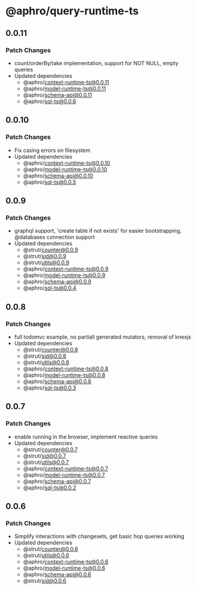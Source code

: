 # @aphro/query-runtime-ts

## 0.0.11

### Patch Changes

- count/orderBy/take implementation, support for NOT NULL, empty queries
- Updated dependencies
  - @aphro/context-runtime-ts@0.0.11
  - @aphro/model-runtime-ts@0.0.11
  - @aphro/schema-api@0.0.11
  - @aphro/sql-ts@0.0.6

## 0.0.10

### Patch Changes

- Fix casing errors on filesystem
- Updated dependencies
  - @aphro/context-runtime-ts@0.0.10
  - @aphro/model-runtime-ts@0.0.10
  - @aphro/schema-api@0.0.10
  - @aphro/sql-ts@0.0.5

## 0.0.9

### Patch Changes

- graphql support, 'create table if not exists' for easier bootstrapping, @databases connection support
- Updated dependencies
  - @strut/counter@0.0.9
  - @strut/sid@0.0.9
  - @strut/utils@0.0.9
  - @aphro/context-runtime-ts@0.0.9
  - @aphro/model-runtime-ts@0.0.9
  - @aphro/schema-api@0.0.9
  - @aphro/sql-ts@0.0.4

## 0.0.8

### Patch Changes

- full todomvc example, no partiall generated mutators, removal of knexjs
- Updated dependencies
  - @strut/counter@0.0.8
  - @strut/sid@0.0.8
  - @strut/utils@0.0.8
  - @aphro/context-runtime-ts@0.0.8
  - @aphro/model-runtime-ts@0.0.8
  - @aphro/schema-api@0.0.8
  - @aphro/sql-ts@0.0.3

## 0.0.7

### Patch Changes

- enable running in the browser, implement reactive queries
- Updated dependencies
  - @strut/counter@0.0.7
  - @strut/sid@0.0.7
  - @strut/utils@0.0.7
  - @aphro/context-runtime-ts@0.0.7
  - @aphro/model-runtime-ts@0.0.7
  - @aphro/schema-api@0.0.7
  - @aphro/sql-ts@0.0.2

## 0.0.6

### Patch Changes

- Simplify interactions with changesets, get basic hop queries working
- Updated dependencies
  - @strut/counter@0.0.6
  - @strut/utils@0.0.6
  - @aphro/context-runtime-ts@0.0.6
  - @aphro/model-runtime-ts@0.0.6
  - @aphro/schema-api@0.0.6
  - @strut/sid@0.0.6
